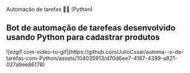 Automação de tarefas 👨‍💻 (Python)
<h2>Bot de automação de tarefeas desenvolvido usando Python para cadastrar produtos</h2>
![ezgif com-video-to-gif](https://github.com/JulioCssar/automa--o-de-tarefas-com-Python/assets/104035913/d70d6ee7-4187-4399-a821-027a9ee86178)

